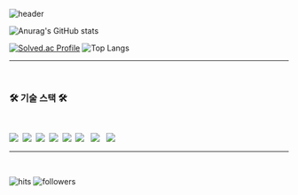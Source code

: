 
![header](https://capsule-render.vercel.app/api?type=waving&color=0:74ebd5,100:ACB6E5&height=120&animation=fadeIn&section=footer&text=기웅이의%20GitHub🐬&fontAlign=70&fontColor=3C3B3F&fontSize=40)
 

   ![Anurag's GitHub stats](https://github-readme-stats.vercel.app/api?username=leelife96&theme=vue&show_icons=true)  

  

  [![Solved.ac Profile](http://mazassumnida.wtf/api/generate_badge?boj=leelife96)](https://solved.ac/leelife96)   ![Top Langs](https://github-readme-stats.vercel.app/api/top-langs/?username=leelife96&layout=compact&theme=github)

<hr>
 <br>

<h3 align="left"><b>🛠 기술 스택 🛠</b></h3>
</br>
<p align="left">
<img src="https://img.shields.io/badge/Android-green?style=flat-square&logo=Android&logoColor=white"/></a>&nbsp 
<img src="https://img.shields.io/badge/Python-blue?style=flat-square&logo=Python&logoColor=white"/></a>&nbsp 
<img src="https://img.shields.io/badge/C-AFEEEE?style=flat-square&logo=C&logoColor=white"/></a>&nbsp
<img src="https://img.shields.io/badge/HTML-orange?style=flat-square&logo=HTML&logoColor=white"/></a>&nbsp
<img src="https://img.shields.io/badge/Javascript-yellow?style=flat-square&logo=Javascript&logoColor=white"/></a>&nbsp
<img src="https://img.shields.io/badge/CSS3-1572B6?style=flat-square&logo=CSS3&logoColor=white"/></a> &nbsp
<img src="https://img.shields.io/badge/mysql-4479A1?style=flat-square&logo=mysql&logoColor=white"></a> &nbsp
<img src="https://img.shields.io/badge/Java-007396?style=flat&logo=OpenJDK&logoColor=white"/></a> &nbsp
</p>
<hr>
 <br>


  ![hits](https://hits.seeyoufarm.com/api/count/incr/badge.svg?url=https%3A%2F%2Fgithub.com%2Fohbyul&count_bg=%237A7A7A&title_bg=%23FFADCC&icon=reverbnation.svg&icon_color=%23FF0000&title=hits&edge_flat=false)
  ![followers](https://img.shields.io/github/followers/ohbyul?style=social)


